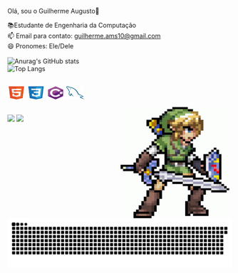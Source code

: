 Olá, sou o Guilherme Augusto👋

📚Estudante de Engenharia da Computação<br/>
📫 Email para contato: guilherme.ams10@gmail.com<br/>
😄 Pronomes: Ele/Dele<br/><br/>
![Anurag's GitHub stats](https://github-readme-stats.vercel.app/api?username=Guiggs67&show=reviews_answered&theme=radical)<br/>
![Top Langs](https://github-readme-stats.vercel.app/api/top-langs/?username=Guiggs67)

<div style="display: inline_block"><br>
  <img align="center" alt="Gui-HTML" height="30" width="40" src="https://raw.githubusercontent.com/devicons/devicon/master/icons/html5/html5-original.svg">
  <img align="center" alt="Gui-CSS" height="30" width="40" src="https://raw.githubusercontent.com/devicons/devicon/master/icons/css3/css3-original.svg">
  <img align="center" alt="Gui-Csharp" height="30" width="40" src="https://raw.githubusercontent.com/devicons/devicon/master/icons/csharp/csharp-original.svg">
  <img align="center" alt="Gui-Csharp" height="30" width="40" src="https://raw.githubusercontent.com/devicons/devicon/master/icons/mysql/mysql-original.svg">
</div><br/>

<div style="display: inline_block">
 <img align="right" alt="Gui-HTML" height="250" width="250" src="https://github.com/Guiggs67/Guiggs67/blob/main/Link.gif">  
</div><br/>

<div> 
  <a href = "mailto:guilherme.ams10@gmail.com"><img src="https://img.shields.io/badge/-Gmail-%23333?style=for-the-badge&logo=gmail&logoColor=white" target="_blank"></a>
  <a href="https://www.linkedin.com/in/guilherme-augusto-84125a180/" target="_blank"><img src="https://img.shields.io/badge/-LinkedIn-%230077B5?style=for-the-badge&logo=linkedin&logoColor=white" target="_blank"></a> 
  
![snake gif](https://github.com/Guiggs67/Guiggs67/blob/main/.github/workflows/github-contribution-grid-snake-dark.svg)
